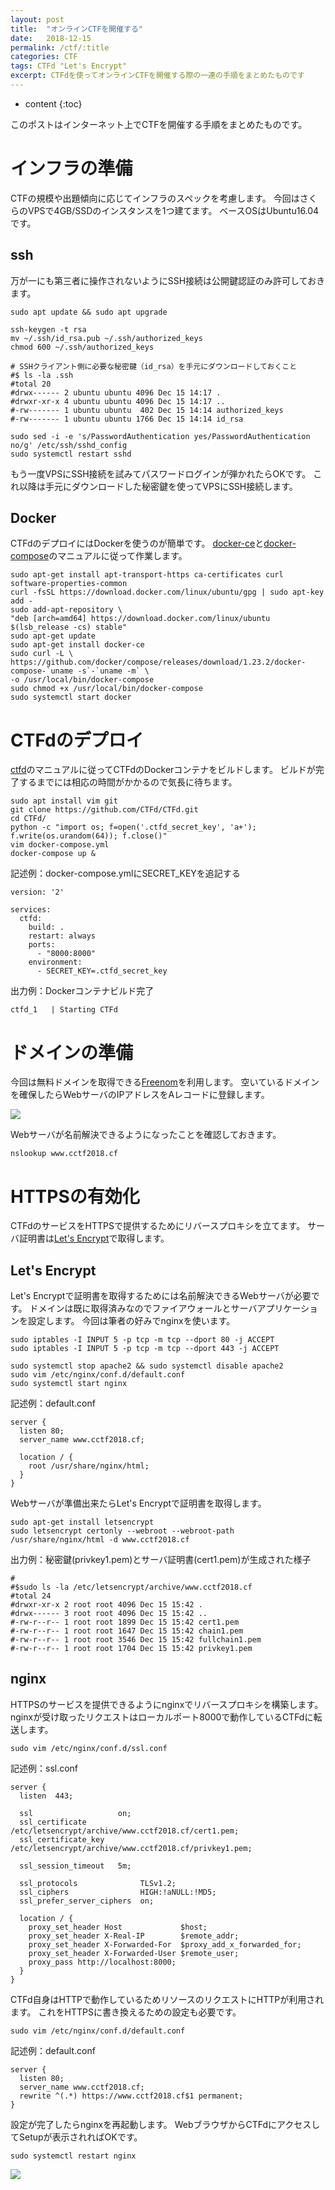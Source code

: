 ```yaml
---
layout: post
title:  "オンラインCTFを開催する"
date:   2018-12-15
permalink: /ctf/:title
categories: CTF
tags: CTFd "Let's Encrypt"
excerpt: CTFdを使ってオンラインCTFを開催する際の一連の手順をまとめたものです
---
```


* content
{:toc}

このポストはインターネット上でCTFを開催する手順をまとめたものです。

# インフラの準備

CTFの規模や出題傾向に応じてインフラのスペックを考慮します。
今回はさくらのVPSで4GB/SSDのインスタンスを1つ建てます。
ベースOSはUbuntu16.04です。

## ssh

万が一にも第三者に操作されないようにSSH接続は公開鍵認証のみ許可しておきます。

```
sudo apt update && sudo apt upgrade

ssh-keygen -t rsa
mv ~/.ssh/id_rsa.pub ~/.ssh/authorized_keys
chmod 600 ~/.ssh/authorized_keys

# SSHクライアント側に必要な秘密鍵（id_rsa）を手元にダウンロードしておくこと
#$ ls -la .ssh
#total 20
#drwx------ 2 ubuntu ubuntu 4096 Dec 15 14:17 .
#drwxr-xr-x 4 ubuntu ubuntu 4096 Dec 15 14:17 ..
#-rw------- 1 ubuntu ubuntu  402 Dec 15 14:14 authorized_keys
#-rw------- 1 ubuntu ubuntu 1766 Dec 15 14:14 id_rsa

sudo sed -i -e 's/PasswordAuthentication yes/PasswordAuthentication no/g' /etc/ssh/sshd_config
sudo systemctl restart sshd
```
もう一度VPSにSSH接続を試みてパスワードログインが弾かれたらOKです。
これ以降は手元にダウンロードした秘密鍵を使ってVPSにSSH接続します。

## Docker

CTFdのデプロイにはDockerを使うのが簡単です。
[docker-ce]と[docker-compose]のマニュアルに従って作業します。

```
sudo apt-get install apt-transport-https ca-certificates curl software-properties-common
curl -fsSL https://download.docker.com/linux/ubuntu/gpg | sudo apt-key add -
sudo add-apt-repository \
"deb [arch=amd64] https://download.docker.com/linux/ubuntu $(lsb_release -cs) stable"
sudo apt-get update
sudo apt-get install docker-ce
sudo curl -L \
https://github.com/docker/compose/releases/download/1.23.2/docker-compose-`uname -s`-`uname -m` \
-o /usr/local/bin/docker-compose
sudo chmod +x /usr/local/bin/docker-compose
sudo systemctl start docker
```

# CTFdのデプロイ

[ctfd]のマニュアルに従ってCTFdのDockerコンテナをビルドします。
ビルドが完了するまでには相応の時間がかかるので気長に待ちます。

```
sudo apt install vim git
git clone https://github.com/CTFd/CTFd.git
cd CTFd/
python -c "import os; f=open('.ctfd_secret_key', 'a+'); f.write(os.urandom(64)); f.close()"
vim docker-compose.yml
docker-compose up &
```

  記述例：docker-compose.ymlにSECRET_KEYを追記する
  ```
  version: '2'

  services:
    ctfd:
      build: .
      restart: always
      ports:
        - "8000:8000"
      environment:
        - SECRET_KEY=.ctfd_secret_key
  ```

  出力例：Dockerコンテナビルド完了
  ```
  ctfd_1   | Starting CTFd
  ```

# ドメインの準備

今回は無料ドメインを取得できる[Freenom]を利用します。
空いているドメインを確保したらWebサーバのIPアドレスをAレコードに登録します。

![](/images/ctfd/freenom.png)

Webサーバが名前解決できるようになったことを確認しておきます。

```
nslookup www.cctf2018.cf
```

# HTTPSの有効化

CTFdのサービスをHTTPSで提供するためにリバースプロキシを立てます。
サーバ証明書は[Let's Encrypt]で取得します。

## Let's Encrypt

Let's Encryptで証明書を取得するためには名前解決できるWebサーバが必要です。
ドメインは既に取得済みなのでファイアウォールとサーバアプリケーションを設定します。
今回は筆者の好みでnginxを使います。

```
sudo iptables -I INPUT 5 -p tcp -m tcp --dport 80 -j ACCEPT
sudo iptables -I INPUT 5 -p tcp -m tcp --dport 443 -j ACCEPT

sudo systemctl stop apache2 && sudo systemctl disable apache2
sudo vim /etc/nginx/conf.d/default.conf
sudo systemctl start nginx
```

  記述例：default.conf
  ```
  server {
    listen 80;
    server_name www.cctf2018.cf;

    location / {
      root /usr/share/nginx/html;
    }
  }
  ```

Webサーバが準備出来たらLet's Encryptで証明書を取得します。

```
sudo apt-get install letsencrypt
sudo letsencrypt certonly --webroot --webroot-path /usr/share/nginx/html -d www.cctf2018.cf
```

  出力例：秘密鍵(privkey1.pem)とサーバ証明書(cert1.pem)が生成された様子
  ```
  #
  #$sudo ls -la /etc/letsencrypt/archive/www.cctf2018.cf
  #total 24
  #drwxr-xr-x 2 root root 4096 Dec 15 15:42 .
  #drwx------ 3 root root 4096 Dec 15 15:42 ..
  #-rw-r--r-- 1 root root 1899 Dec 15 15:42 cert1.pem
  #-rw-r--r-- 1 root root 1647 Dec 15 15:42 chain1.pem
  #-rw-r--r-- 1 root root 3546 Dec 15 15:42 fullchain1.pem
  #-rw-r--r-- 1 root root 1704 Dec 15 15:42 privkey1.pem
  ```

## nginx

HTTPSのサービスを提供できるようにnginxでリバースプロキシを構築します。
nginxが受け取ったリクエストはローカルポート8000で動作しているCTFdに転送します。

```
sudo vim /etc/nginx/conf.d/ssl.conf
```

  記述例：ssl.conf
  ```
  server {
    listen  443;

    ssl                   on;
    ssl_certificate       /etc/letsencrypt/archive/www.cctf2018.cf/cert1.pem;
    ssl_certificate_key   /etc/letsencrypt/archive/www.cctf2018.cf/privkey1.pem;

    ssl_session_timeout   5m;

    ssl_protocols              TLSv1.2;
    ssl_ciphers                HIGH:!aNULL:!MD5;
    ssl_prefer_server_ciphers  on;

    location / {
      proxy_set_header Host             $host;
      proxy_set_header X-Real-IP        $remote_addr;
      proxy_set_header X-Forwarded-For  $proxy_add_x_forwarded_for;
      proxy_set_header X-Forwarded-User $remote_user;
      proxy_pass http://localhost:8000;
    }
  }
  ```

CTFd自身はHTTPで動作しているためリソースのリクエストにHTTPが利用されます。
これをHTTPSに書き換えるための設定も必要です。

```
sudo vim /etc/nginx/conf.d/default.conf
```

  記述例：default.conf
  ```
  server {
    listen 80;
    server_name www.cctf2018.cf;
    rewrite ^(.*) https://www.cctf2018.cf$1 permanent;
  }
  ```

設定が完了したらnginxを再起動します。
WebブラウザからCTFdにアクセスしてSetupが表示されればOKです。
```
sudo systemctl restart nginx
```
![](/images/ctfd/ctfd.png)

[docker-compose]:https://github.com/docker/compose/releases
[docker-ce]:https://docs.docker.com/install/linux/docker-ce/ubuntu/
[ctfd]:https://github.com/CTFd/CTFd
[Freenom]:https://my.freenom.com
[Let's Encrypt]:https://letsencrypt.jp/usage/
